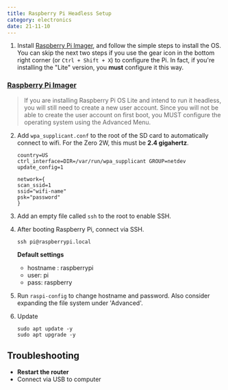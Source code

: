```yaml
---
title: Raspberry Pi Headless Setup
category: electronics
date: 21-11-10
---
```


1. Install [Raspberry Pi Imager](https://www.raspberrypi.com/software/), and follow the simple steps to install the OS. You can skip the next two steps if you use the gear icon in the bottom right corner (or `Ctrl + Shift + X`) to configure the Pi. In fact, if you're installing the "Lite" version, you **must** configure it this way.

### [Raspberry Pi Imager](https://www.raspberrypi.com/documentation/computers/getting-started.html#using-raspberry-pi-imager)

>If you are installing Raspberry Pi OS Lite and intend to run it headless, you will still need to create a new user account. Since you will not be able to create the user account on first boot, you MUST configure the operating system using the Advanced Menu.

2. Add `wpa_supplicant.conf` to the root of the SD card to automatically connect to wifi. For the Zero 2W, this must be **2.4 gigahertz**.

    ```
    country=US
    ctrl_interface=DIR=/var/run/wpa_supplicant GROUP=netdev
    update_config=1

    network={
    scan_ssid=1
    ssid="wifi-name"
    psk="password"
    }
    ```

3. Add an empty file called `ssh` to the root to enable SSH.

4. After booting Raspberry Pi, connect via SSH.

    `ssh pi@raspberrypi.local`

    **Default settings**

    - hostname :    raspberrypi
    - user:         pi
    - pass:         raspberry

5. Run `raspi-config` to change hostname and password. Also consider expanding the file system under 'Advanced'.

6. Update

    ```
    sudo apt update -y
    sudo apt upgrade -y
    ```

## Troubleshooting

* **Restart the router**
* Connect via USB to computer